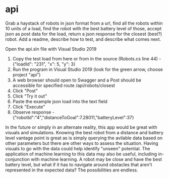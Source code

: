 # api
Grab a haystack of robots in json format from a url, find all the robots within 10 units of a load, find the robot with the best battery level of those, accept json as post data for the load, return a json response for the closest (best?) robot. Add a readme, describe how to test, and describe what comes next.

Open the api.sln file with Visual Studio 2019

 1) Copy the test load from here or from in the source (Robots.cs line 44) - {"loadId": "231", "x": 5, "y": 3}
 2) Run the program in Visual Studio 2019 (look for the green arrow, choose project "api")
 3) A web browser should open to Swagger and a Post should be accessible for specified route /api/robots/closest
 4) Click "Post"
 5) Click "Try it out"
 6) Paste the example json load into the text field
 7) Click "Execute"
 8) Observe response - {"robotId":"4","distanceToGoal":7.28011,"batteryLevel":37}

In the future or simply in an alternate reality, this app would be great with visuals and simulations. Knowing the best robot from a distance and battery level vantage point is great as is simply querying the avilable data based on other parameters but there are other ways to assess the situation. Having visuals to go with the data could help identify "unseen" potential. The application of machine learning to this data may also be useful, including in-conjunction with machine learning. A robot may be close and have the best battery level, but what if it has to navigate around obstacles that aren't represented in the expected data? The possibilities are endless.
